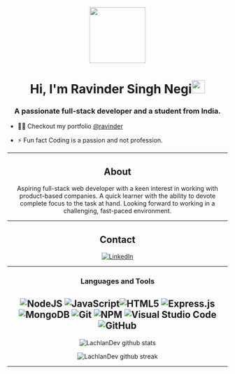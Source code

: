 <p align="center">
  <img style="width:8rem; height:auto" src="https://avatars.githubusercontent.com/u/86410071?v=4"/>
</p>

<h1 align="center">Hi, I'm Ravinder Singh Negi<img width="30px" src="https://raw.githubusercontent.com/iampavangandhi/iampavangandhi/master/gifs/Hi.gif"></h1>
<h3 font-size="20" align="center">A passionate full-stack developer and a student from India.</h3>


- 👨‍💻 Checkout my portfolio [@ravinder](https://prajal.vercel.app/)

- ⚡ Fun fact Coding is a passion and not profession.


---
<div align="center">
  
## About
Aspiring full-stack web developer with a keen interest in working with product-based companies. A quick learner with the ability to devote complete focus to the task at hand. Looking forward to working in a challenging, fast-paced environment. 

-------------------

## Contact
 <a href="https://www.linkedin.com/in/ravinder-singh-negi-3444bb1a6/">![LinkedIn](https://img.shields.io/badge/Ravinder2001-%231DA1F2.svg?style=for-the-badge&logo=linkedIn&logoColor=white)</a>

-------------------

### Languages and Tools  
![NodeJS](https://img.shields.io/badge/node.js-%2343853D.svg?style=for-the-badge&logo=node.js&logoColor=white) ![JavaScript](https://img.shields.io/badge/javascript-%23323330.svg?style=for-the-badge&logo=javascript&logoColor=%23F7DF1E)![HTML5](https://img.shields.io/badge/html5-%23E34F26.svg?style=for-the-badge&logo=html5&logoColor=white) ![Express.js](https://img.shields.io/badge/express.js-%23404d59.svg?style=for-the-badge&logo=express&logoColor=%2361DAFB)![MongoDB](https://img.shields.io/badge/MongoDB-%234ea94b.svg?style=for-the-badge&logo=mongodb&logoColor=white) ![Git](https://img.shields.io/badge/git-%23F05033.svg?style=for-the-badge&logo=git&logoColor=white) ![NPM](https://img.shields.io/badge/NPM-%23000000.svg?style=for-the-badge&logo=npm&logoColor=white) ![Visual Studio Code](https://img.shields.io/badge/VisualStudioCode-0078d7.svg?style=for-the-badge&logo=visual-studio-code&logoColor=white)![GitHub](https://img.shields.io/badge/github-%23121011.svg?style=for-the-badge&logo=github&logoColor=white) 
-------------------
  
![LachlanDev github stats](https://github-readme-stats.vercel.app/api?username=Ravinder2001&show_icons=true&theme=radical&count_private=true&include_all_commits=true)

![LachlanDev github streak](https://github-readme-streak-stats.herokuapp.com/?user=Ravinder2001&theme=radical&include_all_commits=true&count_private=true)

 <div>

-----

<!--
biswajitdas-007/biswajitdas-007 is a ✨ special ✨ repository because its `README.md` (this file) appears on your GitHub profile.

Here are some ideas to get you started:

- 🔭 I’m currently working on ...
- 🌱 I’m currently learning ...
- 👯 I’m looking to collaborate on ...
- 🤔 I’m looking for help with ...
- 💬 Ask me about ...
- 📫 How to reach me: ...
- 😄 Pronouns: ...
- ⚡ Fun fact: ...
-->
